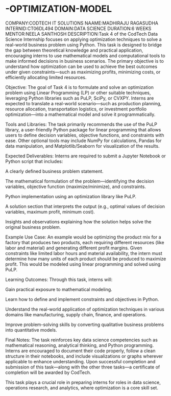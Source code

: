 # -OPTIMIZATION-MODEL
COMPANY:CODTECH IT SOLUTIONS
NAAME:MADHIRAJU RAGASUDHA
INTERNID:CT06DL494
DOMAIN:DATA SCIENCE
DURATION:6 WEEKS
MENTOR:NEELA SANTHOSH
DESCRIPTION:Task 4 of the CodTech Data Science Internship focuses on applying optimization techniques to solve a real-world business problem using Python. This task is designed to bridge the gap between theoretical knowledge and practical application, encouraging interns to use mathematical models and computational tools to make informed decisions in business scenarios. The primary objective is to understand how optimization can be used to achieve the best outcomes under given constraints—such as maximizing profits, minimizing costs, or efficiently allocating limited resources.

Objective:
The goal of Task 4 is to formulate and solve an optimization problem using Linear Programming (LP) or other suitable techniques, leveraging Python libraries such as PuLP, SciPy, or CVXPY. Interns are expected to translate a real-world scenario—such as production planning, resource allocation, transportation logistics, or investment portfolio optimization—into a mathematical model and solve it programmatically.

Tools and Libraries:
The task primarily recommends the use of the PuLP library, a user-friendly Python package for linear programming that allows users to define decision variables, objective functions, and constraints with ease. Other optional tools may include NumPy for calculations, Pandas for data manipulation, and Matplotlib/Seaborn for visualization of the results.

Expected Deliverables:
Interns are required to submit a Jupyter Notebook or Python script that includes:

A clearly defined business problem statement.

The mathematical formulation of the problem—identifying the decision variables, objective function (maximize/minimize), and constraints.

Python implementation using an optimization library like PuLP.

A solution section that interprets the output (e.g., optimal values of decision variables, maximum profit, minimum cost).

Insights and observations explaining how the solution helps solve the original business problem.

Example Use Case:
An example would be optimizing the product mix for a factory that produces two products, each requiring different resources (like labor and material) and generating different profit margins. Given constraints like limited labor hours and material availability, the intern must determine how many units of each product should be produced to maximize profit. This would be modeled using linear programming and solved using PuLP.

Learning Outcomes:
Through this task, interns will:

Gain practical exposure to mathematical modeling.

Learn how to define and implement constraints and objectives in Python.

Understand the real-world application of optimization techniques in various domains like manufacturing, supply chain, finance, and operations.

Improve problem-solving skills by converting qualitative business problems into quantitative models.

Final Notes:
The task reinforces key data science competencies such as mathematical reasoning, analytical thinking, and Python programming. Interns are encouraged to document their code properly, follow a clean structure in their notebooks, and include visualizations or graphs wherever applicable to enhance understanding. Upon successful completion and submission of this task—along with the other three tasks—a certificate of completion will be awarded by CodTech.

This task plays a crucial role in preparing interns for roles in data science, operations research, and analytics, where optimization is a core skill set.
